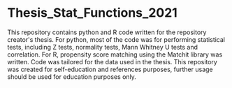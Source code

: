 # Thesis_Stat_Functions_2021
This repository contains python and R code written for the repository creator's thesis. For python, most of the code was for performing statistical tests, including Z tests, normality tests, Mann Whitney U tests and correlation. For R, propensity score matching using the Matchit library was written. Code was tailored for the data used in the thesis. This repository was created for self-education and references purposes, further usage should be used for education purposes only.
